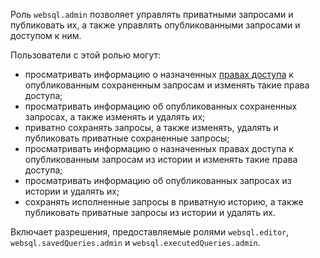 Роль `websql.admin` позволяет управлять приватными запросами и публиковать их, а также управлять опубликованными запросами и доступом к ним.

Пользователи с этой ролью могут:
* просматривать информацию о назначенных [правах доступа](../../iam/concepts/access-control/index.md) к опубликованным сохраненным запросам и изменять такие права доступа;
* просматривать информацию об опубликованных сохраненных запросах, а также изменять и удалять их;
* приватно сохранять запросы, а также изменять, удалять и публиковать приватные сохраненные запросы;
* просматривать информацию о назначенных правах доступа к опубликованным запросам из истории и изменять такие права доступа;
* просматривать информацию об опубликованных запросах из истории и удалять их;
* сохранять исполненные запросы в приватную историю, а также публиковать приватные запросы из истории и удалять их.

Включает разрешения, предоставляемые  ролями `websql.editor`, `websql.savedQueries.admin` и `websql.executedQueries.admin`.